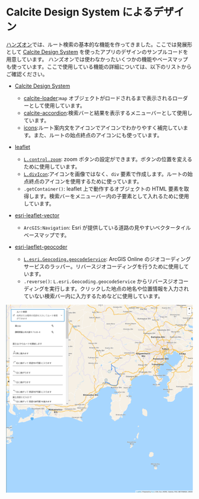 # Calcite Design System によるデザイン
[ハンズオン](../README.md)では、ルート検索の基本的な機能を作ってきました。ここでは発展形として [Calcite Design System](https://developers.arcgis.com/calcite-design-system/) を使ったアプリのデザインのサンプルコードを用意しています。
ハンズオンでは使わなかったいくつかの機能やベースマップも使っています。ここで使用している機能の詳細については、以下のリストからご確認ください。

- [Calcite Design System](https://developers.arcgis.com/calcite-design-system/)
    - [calcite-loader](https://developers.arcgis.com/calcite-design-system/components/loader/):`map` オブジェクトがロードされるまで表示されるローダーとして使用しています。
    - [calcite-accordion](https://developers.arcgis.com/calcite-design-system/components/accordion/):検索バーと結果を表示するメニューバーとして使用しています。
    - [icons](https://developers.arcgis.com/calcite-design-system/icons/):ルート案内文をアイコンでアイコンでわかりやすく補完しています。また、ルートの始点終点のアイコンにも使っています。

- [leaflet](https://leafletjs.com/)
    - [`L.control.zoom`](https://leafletjs.com/reference-1.7.1.html#control-zoom): zoom ボタンの設定ができます。ボタンの位置を変えるために使用しています。
    - [`L.divIcon`](https://leafletjs.com/reference-1.7.1.html#divicon):アイコンを画像ではなく、`div` 要素で作成します。ルートの始点終点のアイコンを使用するために使っています。
    - `.getContainer()`: leaflet 上で動作するオブジェクトの HTML 要素を取得します。検索バーをメニューバー内の子要素として入れるために使用しています。 

- [esri-leaflet-vector](https://github.com/Esri/esri-leaflet-vector)
    - `ArcGIS:Navigation`: Esri が提供している道路の見やすいベクタータイル ベースマップです。

- [esri-laeflet-geocoder](https://github.com/Esri/esri-leaflet-geocoder)
    - [`L.esri.Geocoding.geocodeService`](http://esri.github.io/esri-leaflet/api-reference/services/geocode-service.html): ArcGIS Online のジオコーディングサービスのラッパー。リバースジオコーディングを行うために使用しています。
    - `.reverse()`: `L.esri.Geocoding.geocodeService` からリバースジオコーディングを実行します。クリックした地点の地名や位置情報を入力されていない検索バー内に入力するためなどに使用しています。

![Calcite Design System](../../images/calcite.png)